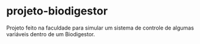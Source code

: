 # projeto-biodigestor
Projeto feito na faculdade para simular um sistema de controle de algumas variáveis dentro de um Biodigestor.
